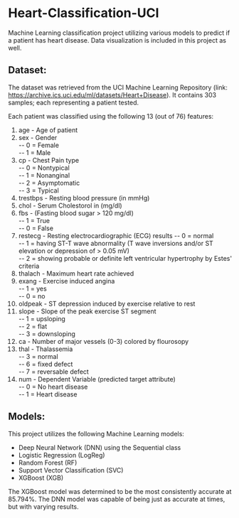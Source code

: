 # Heart-Classification-UCI

Machine Learning classification project utilizing various models to predict if a patient has heart disease. Data visualization is included in this project as well.

## Dataset:

The dataset was retrieved from the UCI Machine Learning Repository (link: https://archive.ics.uci.edu/ml/datasets/Heart+Disease). It contains 303 samples; each representing a patient tested. 

Each patient was classified using the following 13 (out of 76) features:

1. age - Age of patient
2. sex - Gender\
  -- 0 = Female\
  -- 1 = Male
3. cp - Chest Pain type\
  -- 0 = Nontypical\
  -- 1 = Nonanginal\
  -- 2 = Asymptomatic\
  -- 3 = Typical
4. trestbps - Resting blood pressure (in mmHg)
5. chol - Serum Cholestorol in (mg/dl)
6. fbs - (Fasting blood sugar > 120 mg/dl)\
   -- 1 = True\
   -- 0 = False
7. restecg - Resting electrocardiographic (ECG) results
  -- 0 = normal\
  -- 1 = having ST-T wave abnormality (T wave inversions and/or ST elevation or depression of > 0.05 mV)\
  -- 2 = showing probable or definite left ventricular hypertrophy by Estes' criteria
8. thalach - Maximum heart rate achieved
9. exang - Exercise induced angina\
  -- 1 = yes\
  -- 0 = no
10. oldpeak - ST depression induced by exercise relative to rest
11. slope - Slope of the peak exercise ST segment\
  -- 1 = upsloping\
  -- 2 = flat\
  -- 3 = downsloping
12. ca - Number of major vessels (0-3) colored by flourosopy
13. thal - Thalassemia\
  -- 3 = normal\
  -- 6 = fixed defect\
  -- 7 = reversable defect
14. num - Dependent Variable (predicted target attribute)\
  -- 0 = No heart disease\
  -- 1 = Heart disease

## Models:

This project utilizes the following Machine Learning models:

- Deep Neural Network (DNN) using the Sequential class
- Logistic Regression (LogReg)
- Random Forest (RF)
- Support Vector Classification (SVC)
- XGBoost (XGB)

The XGBoost model was determined to be the most consistently accurate at 85.794%. The DNN model was capable of being just as accurate at times, but with varying results.
